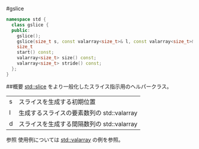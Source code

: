 #gslice
```cpp
namespace std {
  class gslice {
  public:
    gslice();
    gslice(size_t s, const valarray<size_t>& l, const valarray<size_t>& d);
    size_t
    start() const;
    valarray<size_t> size() const;
    valarray<size_t> stride() const;
  };
}
```

##概要
[std::slice](/reference/valarray/slice.md) をより一般化したスライス指示用のヘルパークラス。


| | |
|------------------|-------------------------------------------------------------------------|
| s | スライスを生成する初期位置 |
| l | 生成するスライスの要素数列の std::valarray |
| d | スライスを生成する間隔数列の std::valarray |
参照
使用例については [std::valarray](/reference/valarray/valarray.md) の例を参照。
